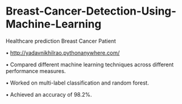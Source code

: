 # Breast-Cancer-Detection-Using-Machine-Learning
Healthcare prediction Breast Cancer Patient

•	http://yadavnikhilrao.pythonanywhere.com/

•	Compared different machine learning techniques across different performance measures.

•	Worked on multi-label classification and random forest.

•	Achieved an accuracy of 98.2%.
